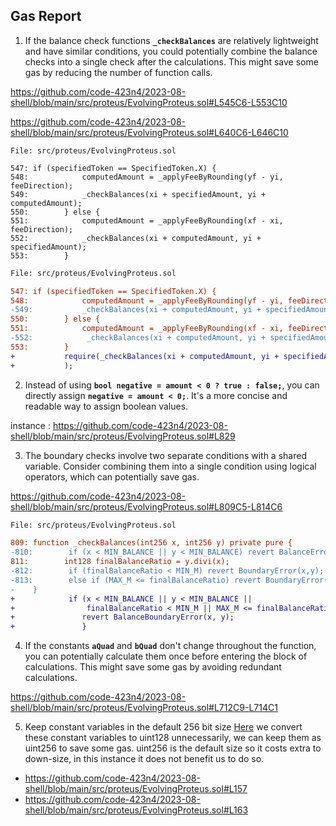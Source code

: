 ## **Gas Report**

1. If the balance check functions **`_checkBalances`** are relatively lightweight and have similar conditions, you could potentially combine the balance checks into a single check after the calculations. This might save some gas by reducing the number of function calls.

https://github.com/code-423n4/2023-08-shell/blob/main/src/proteus/EvolvingProteus.sol#L545C6-L553C10

https://github.com/code-423n4/2023-08-shell/blob/main/src/proteus/EvolvingProteus.sol#L640C6-L646C10

```solidity
File: src/proteus/EvolvingProteus.sol

547: if (specifiedToken == SpecifiedToken.X) {
548:            computedAmount = _applyFeeByRounding(yf - yi, feeDirection);
549:            _checkBalances(xi + specifiedAmount, yi + computedAmount);
550:        } else {
551:            computedAmount = _applyFeeByRounding(xf - xi, feeDirection);
552:            _checkBalances(xi + computedAmount, yi + specifiedAmount);
553:        }
```

```diff
File: src/proteus/EvolvingProteus.sol

547: if (specifiedToken == SpecifiedToken.X) {
548:            computedAmount = _applyFeeByRounding(yf - yi, feeDirection);
-549:           _checkBalances(xi + computedAmount, yi + specifiedAmount);
550:        } else {
551:            computedAmount = _applyFeeByRounding(xf - xi, feeDirection);
-552:            _checkBalances(xi + computedAmount, yi + specifiedAmount);
553:        }
+           require(_checkBalances(xi + computedAmount, yi + specifiedAmount),"Balance check failed"
+           );
```

2. Instead of using **`bool negative = amount < 0 ? true : false;`**, you can directly assign **`negative = amount < 0;`**. It's a more concise and readable way to assign boolean values.

instance : https://github.com/code-423n4/2023-08-shell/blob/main/src/proteus/EvolvingProteus.sol#L829

3. The boundary checks involve two separate conditions with a shared variable. Consider combining them into a single condition using logical operators, which can potentially save gas.

https://github.com/code-423n4/2023-08-shell/blob/main/src/proteus/EvolvingProteus.sol#L809C5-L814C6

```diff
File: src/proteus/EvolvingProteus.sol

809: function _checkBalances(int256 x, int256 y) private pure {
-810:        if (x < MIN_BALANCE || y < MIN_BALANCE) revert BalanceError(x,y);
811:        int128 finalBalanceRatio = y.divi(x);
-812:        if (finalBalanceRatio < MIN_M) revert BoundaryError(x,y);
-813:        else if (MAX_M <= finalBalanceRatio) revert BoundaryError(x,y);
-    }
+            if (x < MIN_BALANCE || y < MIN_BALANCE ||
+                finalBalanceRatio < MIN_M || MAX_M <= finalBalanceRatio) {
+               revert BalanceBoundaryError(x, y);
+               }
```

4.  If the constants **`aQuad`** and **`bQuad`** don't change throughout the function, you can potentially calculate them once before entering the block of calculations. This might save some gas by avoiding redundant calculations.

https://github.com/code-423n4/2023-08-shell/blob/main/src/proteus/EvolvingProteus.sol#L712C9-L714C1

5. Keep constant variables in the default 256 bit size [Here](https://github.com/code-423n4/2023-08-shell/blob/main/src/proteus/EvolvingProteus.sol#L157) we convert these constant variables to uint128 unnecessarily, we can keep them as uint256 to save some gas. uint256 is the default size so it costs extra to down-size, in this instance it does not benefit us to do so.
- https://github.com/code-423n4/2023-08-shell/blob/main/src/proteus/EvolvingProteus.sol#L157
- https://github.com/code-423n4/2023-08-shell/blob/main/src/proteus/EvolvingProteus.sol#L163